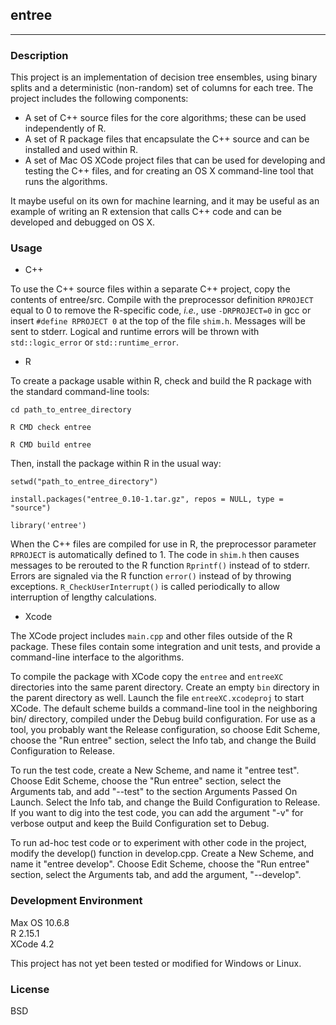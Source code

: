 ## entree

---

### Description

This project is an implementation of decision tree ensembles, using binary splits and a 
deterministic (non-random) set of columns for each tree. The project includes the
following components:

* A set of C++ source files for the core algorithms; these can be used independently of R. 
* A set of R package files that encapsulate the C++ source and can be installed and used
within R.
* A set of Mac OS XCode project files that can be used for developing and testing the
C++ files, and for creating an OS X command-line tool that runs the algorithms.

It maybe useful on its own for machine learning, and it may be useful as an example of
writing an R extension that calls C++ code and can be developed and debugged on OS X.

### Usage

* C++

To use the C++ source files within a separate C++ project, copy the contents of
entree/src. Compile with the preprocessor definition `RPROJECT` equal to 0 to remove the
R-specific code, _i.e._, use `-DRPROJECT=0` in gcc or insert `#define RPROJECT 0` at the
top of the file `shim.h`. Messages will be sent to stderr. Logical and runtime
errors will be thrown with `std::logic_error` or `std::runtime_error`.

* R

To create a package usable within R, check and build the R package with the standard
command-line tools:

`cd path_to_entree_directory`

`R CMD check entree`

`R CMD build entree`

Then, install the package within R in the usual way:

`setwd("path_to_entree_directory")`

`install.packages("entree_0.10-1.tar.gz", repos = NULL, type = "source")`

`library('entree')`

When the C++ files are compiled for use in R, the preprocessor parameter `RPROJECT` is
automatically defined to 1. The code in `shim.h` then causes messages to be rerouted to
the R function `Rprintf()` instead of to stderr. Errors are signaled via the R
function `error()` instead of by throwing exceptions. `R_CheckUserInterrupt()` is called
periodically to allow interruption of lengthy calculations.

* Xcode

The XCode project includes `main.cpp` and other files outside of the R package. These
files contain some integration and unit tests, and provide a command-line interface to
the algorithms.

To compile the package with XCode copy the `entree` and `entreeXC` directories into the
same parent directory. Create an empty `bin` directory in the parent directory as well.
Launch the file `entreeXC.xcodeproj` to start XCode. The default scheme builds a
command-line tool in the neighboring bin/ directory, compiled under the Debug build
configuration. For use as a tool, you probably want the Release configuration, so choose
Edit Scheme, choose the "Run entree" section, select the Info tab, and change the Build
Configuration to Release.

To run the test code, create a New Scheme, and name it "entree test". Choose Edit Scheme,
choose the "Run entree" section, select the Arguments tab, and add "--test" to the section
Arguments Passed On Launch. Select the Info tab, and change the Build Configuration to
Release. If you want to dig into the test code, you can add the argument "-v" for verbose
output and keep the Build Configuration set to Debug.

To run ad-hoc test code or to experiment with other code in the project, modify the 
develop() function in develop.cpp. Create a New Scheme, and name it "entree develop".
Choose Edit Scheme, choose the "Run entree" section, select the Arguments tab, and add the
argument, "--develop".

### Development Environment

Max OS 10.6.8  
R 2.15.1  
XCode 4.2  

This project has not yet been tested or modified for Windows or Linux.

### License

BSD